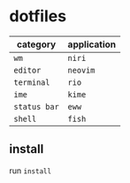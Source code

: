# dotfiles

| category   | application    |
|--------------- | --------------- |
| `wm`   | `niri`   |
| `editor`   | `neovim`   |
| `terminal`   | `rio`   |
| `ime`   | `kime`   |
| `status bar` | `eww` |
| `shell` | `fish` |

## install

run `install`
